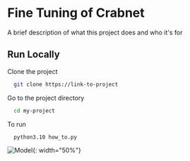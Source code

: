 # Fine Tuning of Crabnet 

A brief description of what this project does and who it's for


## Run Locally

Clone the project

```bash
  git clone https://link-to-project
```

Go to the project directory

```bash
  cd my-project
```

To run 

```bash
  python3.10 how_to.py
```

![Model](https://github.com/liudakl/fine_tuning_papers/blob/main/paper/ParAIsite.png){: width="50%"}
